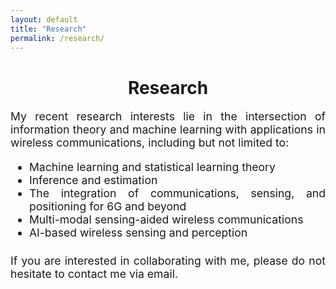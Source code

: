 ```yaml
---
layout: default
title: "Research"
permalink: /research/
---
```


<h1 style="text-align: center;">Research</h1>

<div style="max-width: 800px; margin: 1rem auto; font-size: 1.1rem; text-align: justify;">
  <p>
    My recent research interests lie in the intersection of information theory and machine learning with applications in wireless communications, including but not limited to:
  </p>

  <ul style="margin-top: 0.5rem; margin-bottom: 1.5rem;">
    <li>Machine learning and statistical learning theory</li>
    <li>Inference and estimation</li>
    <li>The integration of communications, sensing, and positioning for 6G and beyond</li>
    <li>Multi-modal sensing-aided wireless communications</li>
    <li>AI-based wireless sensing and perception</li>
  </ul>

  <p>If you are interested in collaborating with me, please do not hesitate to contact me via email.</p>
</div>
